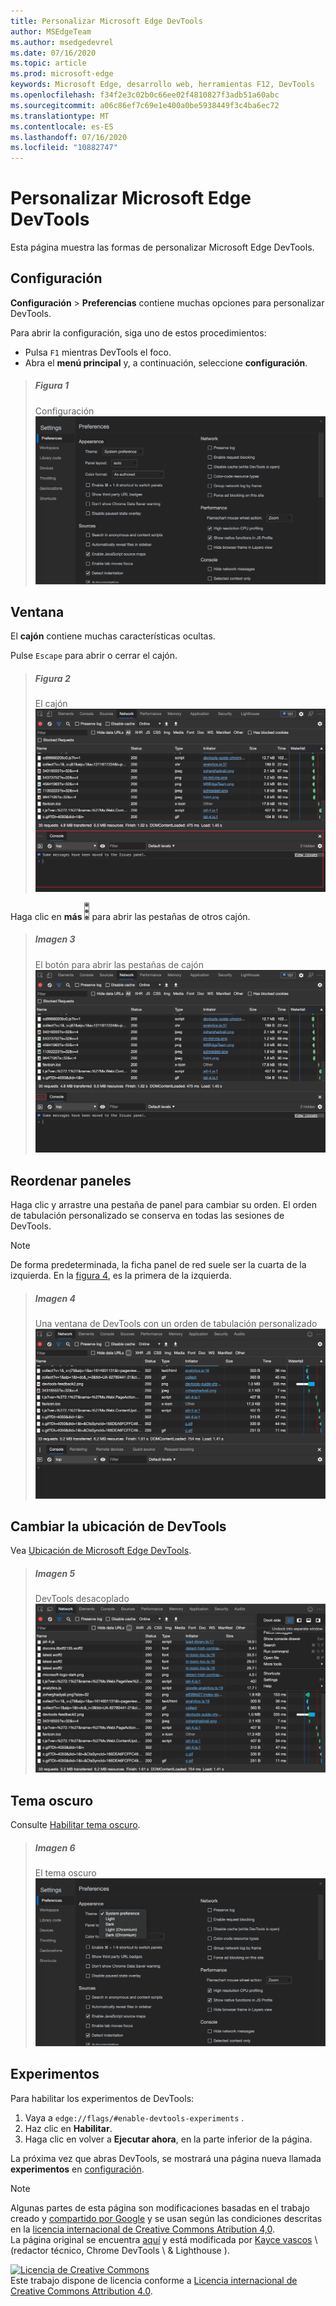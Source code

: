 ```yaml
---
title: Personalizar Microsoft Edge DevTools
author: MSEdgeTeam
ms.author: msedgedevrel
ms.date: 07/16/2020
ms.topic: article
ms.prod: microsoft-edge
keywords: Microsoft Edge, desarrollo web, herramientas F12, DevTools
ms.openlocfilehash: f34f2e3c02b0c66ee02f4810827f3adb51a60abc
ms.sourcegitcommit: a06c86ef7c69e1e400a0be5938449f3c4ba6ec72
ms.translationtype: MT
ms.contentlocale: es-ES
ms.lasthandoff: 07/16/2020
ms.locfileid: "10882747"
---
```

<!-- Copyright Kayce Basques 

   Licensed under the Apache License, Version 2.0 (the "License");
   you may not use this file except in compliance with the License.
   You may obtain a copy of the License at

       https://www.apache.org/licenses/LICENSE-2.0

   Unless required by applicable law or agreed to in writing, software
   distributed under the License is distributed on an "AS IS" BASIS,
   WITHOUT WARRANTIES OR CONDITIONS OF ANY KIND, either express or implied.
   See the License for the specific language governing permissions and
   limitations under the License.  -->





# Personalizar Microsoft Edge DevTools   

  

Esta página muestra las formas de personalizar Microsoft Edge DevTools.  

## Configuración   

**Configuración**  >  **Preferencias** contiene muchas opciones para personalizar DevTools.  

Para abrir la configuración, siga uno de estos procedimientos:  

*   Pulsa `F1` mientras DevTools el foco.  
*   Abra el **menú principal** y, a continuación, seleccione **configuración**.  

> ##### Figura 1  
> Configuración  
> ![Configuración][ImageSettings]  

## Ventana   

El **cajón** contiene muchas características ocultas.  

Pulse `Escape` para abrir o cerrar el cajón.  

> ##### Figura 2  
> El cajón  
> ![El cajón][ImageDrawerExample]  

Haga clic en **más** ![ ][ImageMoreIcon] para abrir las pestañas de otros cajón.  

> ##### Imagen 3  
> El botón para abrir las pestañas de cajón  
> ![El botón para abrir las pestañas de cajón][ImageMoreDrawerTabs]  

## Reordenar paneles   

Haga clic y arrastre una pestaña de panel para cambiar su orden.  El orden de tabulación personalizado se conserva en todas las sesiones de DevTools.  

> [!NOTE]
> De forma predeterminada, la ficha panel de red suele ser la cuarta de la izquierda.  En la [figura 4](#figure-4), es la primera de la izquierda.  

> ##### Imagen 4  
> Una ventana de DevTools con un orden de tabulación personalizado    
> ![Una ventana de DevTools con un orden de tabulación de panel personalizado][ImageCustomTabOrdering]  

## Cambiar la ubicación de DevTools   

Vea [Ubicación de Microsoft Edge DevTools][DevToolsPlacement].  

> ##### Imagen 5  
> DevTools desacoplado  
> ![DevTools desacoplado][ImageUndock]  

## Tema oscuro   

Consulte [Habilitar tema oscuro][DarkTheme].  

> ##### Imagen 6  
> El tema oscuro  
> ![El tema oscuro][ImageDarkTheme]  

## Experimentos   

Para habilitar los experimentos de DevTools:  

1.  Vaya a `edge://flags/#enable-devtools-experiments` .  
1.  Haz clic en **Habilitar**.  
1.  Haga clic en volver a **Ejecutar ahora**, en la parte inferior de la página.  

La próxima vez que abras DevTools, se mostrará una página nueva llamada **experimentos** en [configuración](#settings).  

   

  

<!-- image links -->  

[ImageMoreIcon]: /microsoft-edge/devtools-guide-chromium/media/more-icon.msft.png  

[ImageSettings]: /microsoft-edge/devtools-guide-chromium/media/customize-settings-preferences.msft.png "Ilustración 1: configuración"  
[ImageDrawerExample]: /microsoft-edge/devtools-guide-chromium/media/customize-drawer-open.msft.png "Ilustración 2: el cajón"  
[ImageMoreDrawerTabs]: /microsoft-edge/devtools-guide-chromium/media/customize-drawer-open-more-tools.msft.png "Ilustración 3: el botón para abrir las pestañas de un cajón"  
[ImageCustomTabOrdering]: /microsoft-edge/devtools-guide-chromium/media/customize-network-first-position.msft.png "Ilustración 4: una ventana de DevTools con un orden de tabulación de panel personalizado"  
[ImageUndock]: /microsoft-edge/devtools-guide-chromium/media/customize-dev-tools-dock-side.msft.png "Ilustración 5: DevTools desacoplado"  
[ImageDarkTheme]: /microsoft-edge/devtools-guide-chromium/media/customize-settings-appearance-theme.msft.png "Ilustración 6: el tema oscuro"  

<!-- links -->  

[DevToolsPlacement]: /microsoft-edge/devtools-guide-chromium/customize/placement "Cambiar la ubicación de DevTools de Microsoft Edge (desacoplar, acoplar a la parte inferior, acoplar a la izquierda)"  
[DarkTheme]: /microsoft-edge/devtools-guide-chromium/customize/dark-theme "Habilitar tema oscuro en Microsoft Edge DevTools"  

> [!NOTE]
> Algunas partes de esta página son modificaciones basadas en el trabajo creado y [compartido por Google][GoogleSitePolicies] y se usan según las condiciones descritas en la [licencia internacional de Creative Commons Atribution 4,0][CCA4IL].  
> La página original se encuentra [aquí](https://developers.google.com/web/tools/chrome-devtools/customize/index) y está modificada por [Kayce vascos][KayceBasques] \ (redactor técnico, Chrome DevTools \ & Lighthouse \).  

[![Licencia de Creative Commons][CCby4Image]][CCA4IL]  
Este trabajo dispone de licencia conforme a [Licencia internacional de Creative Commons Attribution 4.0][CCA4IL].  

[CCA4IL]: https://creativecommons.org/licenses/by/4.0  
[CCby4Image]: https://i.creativecommons.org/l/by/4.0/88x31.png  
[GoogleSitePolicies]: https://developers.google.com/terms/site-policies  
[KayceBasques]: https://developers.google.com/web/resources/contributors/kaycebasques  
